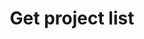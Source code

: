 ---
title: Get project list
api:
  file: bazel-binopenapiopenapiopenapiopenapi.swagger.json
  operationId: GetProjectList
hidden: false
---